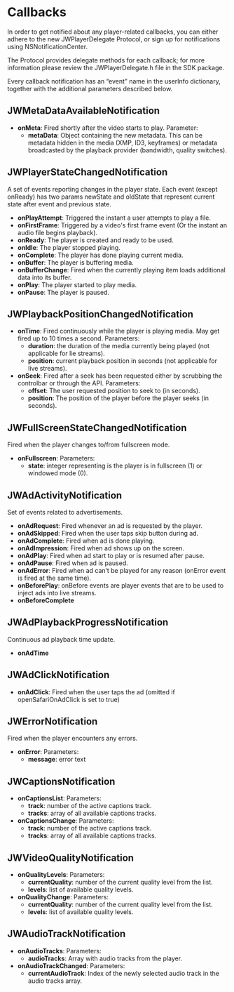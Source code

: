 # Callbacks

In order to get notified about any player-related callbacks, you can either adhere to the new JWPlayerDelegate Protocol, or sign up for notifications using NSNotificationCenter.

The Protocol provides delegate methods for each callback; for more information please review the JWPlayerDelegate.h file in the SDK package.

Every callback notification has an “event” name in the userInfo dictionary, together with the additional parameters described below.

## JWMetaDataAvailableNotification

* **onMeta**: Fired shortly after the video starts to play. 
    Parameter:
	* **metaData**:  Object containing the new metadata. This can be metadata hidden in the media (XMP, ID3, keyframes) or metadata broadcasted by the playback provider (bandwidth, quality switches).

## JWPlayerStateChangedNotification

A set of events reporting changes in the player state. Each event (except onReady) has two params newState and oldState that represent current state after event and previous state.

* **onPlayAttempt**: Triggered the instant a user attempts to play a file.
* **onFirstFrame**: Triggered by a video's first frame event (Or the instant an audio file begins playback).
* **onReady**: The player is created and ready to be used.
* **onIdle**: The player stopped playing.
* **onComplete**: The player has done playing current media.
* **onBuffer**: The player is buffering media.
* **onBufferChange**: Fired when the currently playing item loads additional data into its buffer.
* **onPlay**: The player started to play media.
* **onPause**: The player is paused.

## JWPlaybackPositionChangedNotification

* **onTime**: Fired continuously while the player is playing media. May get fired up to 10 times a second.
    Parameters:
	* **duration**: the duration of the media currently being played (not applicable for lie streams).
	* **position**: current playback position in seconds (not applicable for live streams).
* **onSeek**: Fired after a seek has been requested either by scrubbing the controlbar or through the API.
    Parameters:
    * **offset**: The user requested position to seek to (in seconds).
    * **position**: The position of the player before the player seeks (in seconds).

## JWFullScreenStateChangedNotification  

Fired when the player changes to/from fullscreen mode.

* **onFullscreen**: Parameters:
	* **state**: integer representing is the player is in fullscreen (1) or windowed mode (0).

## JWAdActivityNotification

Set of events related to advertisements.

* **onAdRequest**: Fired whenever an ad is requested by the player.
* **onAdSkipped**: Fired when the user taps skip button during ad.
* **onAdComplete**: Fired when ad is done playing.
* **onAdImpression**: Fired when ad shows up on the screen.
* **onAdPlay**: Fired when ad start to play or is resumed after pause.
* **onAdPause**: Fired when ad is paused.
* **onAdError**: Fired when ad can’t be played for any reason (onError event is fired at the same time).
* **onBeforePlay**: onBefore events are player events that are to be used to inject ads into live streams.
* **onBeforeComplete**

## JWAdPlaybackProgressNotification

Continuous ad playback time update.

* **onAdTime**

## JWAdClickNotification

* **onAdClick**: Fired when the user taps the ad (omitted if openSafariOnAdClick is set to true)

## JWErrorNotification
Fired when the player encounters any errors.

* **onError**: Parameters:
	* **message**: error text

## JWCaptionsNotification

* **onCaptionsList**: Parameters:
	* **track**: number of the active captions track.
	* **tracks**: array of all available captions tracks.  
* **onCaptionsChange**: Parameters:
	* **track**: number of the active captions track.
	* **tracks**: array of all available captions tracks.

## JWVideoQualityNotification

* **onQualityLevels**: Parameters:
	* **currentQuality**: number of the current quality level from the list.
	* **levels**: list of available quality levels.
* **onQualityChange**: Parameters:
	* **currentQuality**: number of the current quality level from the list.
	* **levels**: list of available quality levels.

## JWAudioTrackNotification

* **onAudioTracks**: Parameters:
    * **audioTracks**: Array with audio tracks from the player.
* **onAudioTrackChanged**: Parameters:
    * **currentAudioTrack**: Index of the newly selected audio track in the audio tracks array.


